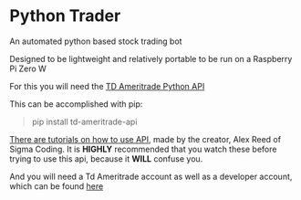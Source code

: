 # Python Trader
An automated python based stock trading bot

Designed to be lightweight and relatively portable to be run on a Raspberry Pi Zero W

For this you will need the [TD Ameritrade Python API](https://github.com/areed1192/td-ameritrade-api)

This can be accomplished with pip:
> pip install td-ameritrade-api

[There are tutorials on how to use API](https://www.youtube.com/watch?v=qJ94sSyPGBw&ab_channel=SigmaCoding), made by the creator, Alex Reed of Sigma Coding. It is **HIGHLY** recommended that you watch these before trying to use this api, because it **WILL** confuse you.

And you will need a Td Ameritrade account as well as a developer account, which can be found [here](https://developer.tdameritrade.com)
